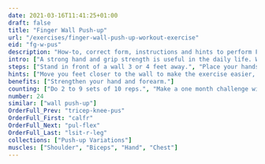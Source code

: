 ```yaml
---
date: 2021-03-16T11:41:25+01:00
draft: false
title: "Finger Wall Push-up"
url: "/exercises/finger-wall-push-up-workout-exercise"
eid: "fg-w-pus"
description: "How-to, correct form, instructions and hints to perform Finger Wall Push-up. Similar exercises and video demo"
intro: ["A strong hand and grip strength is useful in the daily life. Wall Finger Push-up is an easy exercise for the muscles in your hand."]
steps: ["Stand in front of a wall 3 or 4 feet away.", "Place your hands on the wall, shoulder-with.", "extend your fingers, so that the palm does not touch the wall.", "This is the starting position.", "With your body straight, bend your elbows so that the shoulders approach the wall.", "Extend your arms returning to the start position. Fingers are kept always straight, palm never touches the wall."]
hints: ["Move you feet closer to the wall to make the exercise easier, away to make it harder."]
benefits: ["Strengthen your hand and forearm."]
counting: ["Do 2 to 9 sets of 10 reps.", "Make a one month challenge with 10 to 50 repetitions daily."]
number: 24
similar: ["wall push-up"]
OrderFull_Prev: "tricep-knee-pus"
OrderFull_First: "calfr"
OrderFull_Next: "pul-flex"
OrderFull_Last: "lsit-r-leg"
collections: ["Push-up Variations"]
muscles: ["Shoulder", "Biceps", "Hand", "Chest"]
---
```

